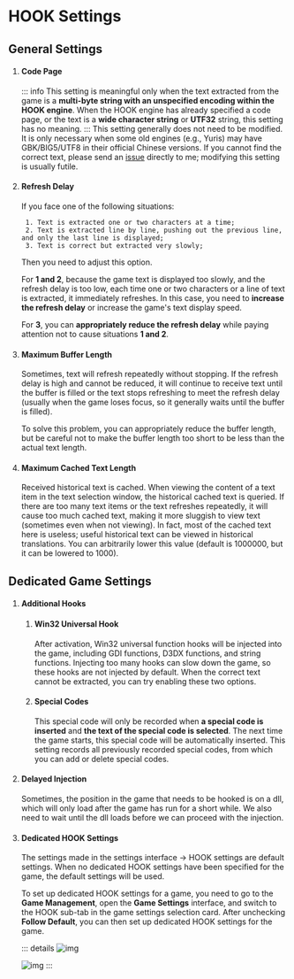 # HOOK Settings

## General Settings

1. ####  Code Page

    ::: info
    This setting is meaningful only when the text extracted from the game is a **multi-byte string with an unspecified encoding within the HOOK engine**. When the HOOK engine has already specified a code page, or the text is a **wide character string** or **UTF32** string, this setting has no meaning.
    :::
    This setting generally does not need to be modified. It is only necessary when some old engines (e.g., Yuris) may have GBK/BIG5/UTF8 in their official Chinese versions. If you cannot find the correct text, please send an [issue](https://lunatranslator.org/Resource/game_support) directly to me; modifying this setting is usually futile.

1. ####  Refresh Delay

    If you face one of the following situations:

        1. Text is extracted one or two characters at a time;
        2. Text is extracted line by line, pushing out the previous line, and only the last line is displayed;
        3. Text is correct but extracted very slowly;

    Then you need to adjust this option.

    For **1 and 2**, because the game text is displayed too slowly, and the refresh delay is too low, each time one or two characters or a line of text is extracted, it immediately refreshes. In this case, you need to **increase the refresh delay** or increase the game's text display speed.

    For **3**, you can **appropriately reduce the refresh delay** while paying attention not to cause situations **1 and 2**.

1. ####  Maximum Buffer Length

    Sometimes, text will refresh repeatedly without stopping. If the refresh delay is high and cannot be reduced, it will continue to receive text until the buffer is filled or the text stops refreshing to meet the refresh delay (usually when the game loses focus, so it generally waits until the buffer is filled).

    To solve this problem, you can appropriately reduce the buffer length, but be careful not to make the buffer length too short to be less than the actual text length.

1. ####  Maximum Cached Text Length

    Received historical text is cached. When viewing the content of a text item in the text selection window, the historical cached text is queried. If there are too many text items or the text refreshes repeatedly, it will cause too much cached text, making it more sluggish to view text (sometimes even when not viewing). In fact, most of the cached text here is useless; useful historical text can be viewed in historical translations. You can arbitrarily lower this value (default is 1000000, but it can be lowered to 1000).

## Dedicated Game Settings

1. #### Additional Hooks
    1. #### Win32 Universal Hook
        After activation, Win32 universal function hooks will be injected into the game, including GDI functions, D3DX functions, and string functions.
        Injecting too many hooks can slow down the game, so these hooks are not injected by default.
        When the correct text cannot be extracted, you can try enabling these two options.
    1. #### Special Codes
        This special code will only be recorded when **a special code is inserted** and **the text of the special code is selected**. The next time the game starts, this special code will be automatically inserted. This setting records all previously recorded special codes, from which you can add or delete special codes.

1. #### Delayed Injection
    Sometimes, the position in the game that needs to be hooked is on a dll, which will only load after the game has run for a short while. We also need to wait until the dll loads before we can proceed with the injection.

1. #### Dedicated HOOK Settings
    The settings made in the settings interface -> HOOK settings are default settings. When no dedicated HOOK settings have been specified for the game, the default settings will be used.
    
    To set up dedicated HOOK settings for a game, you need to go to the **Game Management**, open the **Game Settings** interface, and switch to the HOOK sub-tab in the game settings selection card. After unchecking **Follow Default**, you can then set up dedicated HOOK settings for the game.

    ::: details
    ![img](https://image.lunatranslator.org/zh/gamesettings/1.jpg)

    ![img](https://image.lunatranslator.org/zh/gamesettings/2.png)
    :::